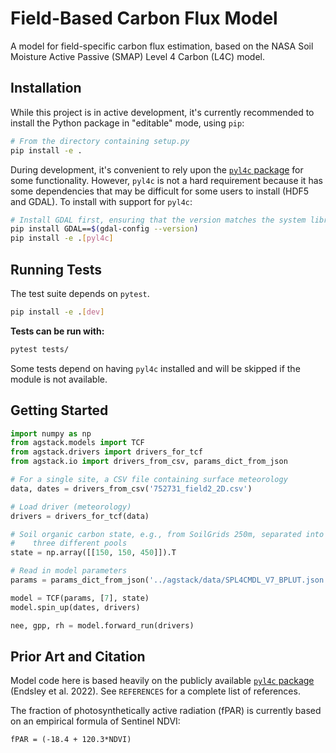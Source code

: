 Field-Based Carbon Flux Model
=============================

A model for field-specific carbon flux estimation, based on the NASA Soil Moisture Active Passive (SMAP) Level 4 Carbon (L4C) model.


Installation
-------------------

While this project is in active development, it's currently recommended to install the Python package in "editable" mode, using `pip`:

```sh
# From the directory containing setup.py
pip install -e .
```

During development, it's convenient to rely upon the [`pyl4c` package](https://github.com/arthur-e/pyl4c) for some functionality. However, `pyl4c` is not a hard requirement because it has some dependencies that may be difficult for some users to install (HDF5 and GDAL). To install with support for `pyl4c`:

```sh
# Install GDAL first, ensuring that the version matches the system library
pip install GDAL==$(gdal-config --version)
pip install -e .[pyl4c]
```


Running Tests
-------------

The test suite depends on `pytest`.

```sh
pip install -e .[dev]
```

**Tests can be run with:**

```sh
pytest tests/
```

Some tests depend on having `pyl4c` installed and will be skipped if the module is not available.


Getting Started
---------------

```py
import numpy as np
from agstack.models import TCF
from agstack.drivers import drivers_for_tcf
from agstack.io import drivers_from_csv, params_dict_from_json

# For a single site, a CSV file containing surface meteorology
data, dates = drivers_from_csv('752731_field2_2D.csv')

# Load driver (meteorology)
drivers = drivers_for_tcf(data)

# Soil organic carbon state, e.g., from SoilGrids 250m, separated into
#    three different pools
state = np.array([[150, 150, 450]]).T

# Read in model parameters
params = params_dict_from_json('../agstack/data/SPL4CMDL_V7_BPLUT.json')

model = TCF(params, [7], state)
model.spin_up(dates, drivers)

nee, gpp, rh = model.forward_run(drivers)
```


Prior Art and Citation
----------------------

Model code here is based heavily on the publicly available [`pyl4c` package](https://github.com/arthur-e/pyl4c) (Endsley et al. 2022). See `REFERENCES` for a complete list of references.

The fraction of photosynthetically active radiation (fPAR) is currently based on an empirical formula of Sentinel NDVI:
```
fPAR = (-18.4 + 120.3*NDVI)
```
